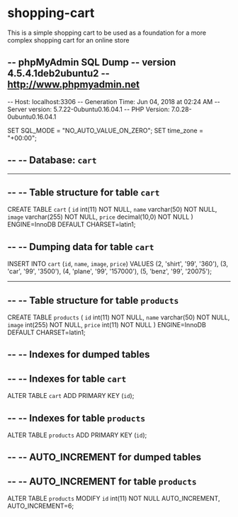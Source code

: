 # shopping-cart
This is a simple shopping cart to be used as a foundation for a more complex shopping cart for an online store

-- phpMyAdmin SQL Dump
-- version 4.5.4.1deb2ubuntu2
-- http://www.phpmyadmin.net
--
-- Host: localhost:3306
-- Generation Time: Jun 04, 2018 at 02:24 AM
-- Server version: 5.7.22-0ubuntu0.16.04.1
-- PHP Version: 7.0.28-0ubuntu0.16.04.1

SET SQL_MODE = "NO_AUTO_VALUE_ON_ZERO";
SET time_zone = "+00:00";

--
-- Database: `cart`
--

-- --------------------------------------------------------

--
-- Table structure for table `cart`
--

CREATE TABLE `cart` (
  `id` int(11) NOT NULL,
  `name` varchar(50) NOT NULL,
  `image` varchar(255) NOT NULL,
  `price` decimal(10,0) NOT NULL
) ENGINE=InnoDB DEFAULT CHARSET=latin1;

--
-- Dumping data for table `cart`
--

INSERT INTO `cart` (`id`, `name`, `image`, `price`) VALUES
(2, 'shirt', '99', '360'),
(3, 'car', '99', '3500'),
(4, 'plane', '99', '157000'),
(5, 'benz', '99', '20075');

-- --------------------------------------------------------

--
-- Table structure for table `products`
--

CREATE TABLE `products` (
  `id` int(11) NOT NULL,
  `name` varchar(50) NOT NULL,
  `image` int(255) NOT NULL,
  `price` int(11) NOT NULL
) ENGINE=InnoDB DEFAULT CHARSET=latin1;

--
-- Indexes for dumped tables
--

--
-- Indexes for table `cart`
--
ALTER TABLE `cart`
  ADD PRIMARY KEY (`id`);

--
-- Indexes for table `products`
--
ALTER TABLE `products`
  ADD PRIMARY KEY (`id`);

--
-- AUTO_INCREMENT for dumped tables
--

--
-- AUTO_INCREMENT for table `products`
--
ALTER TABLE `products`
  MODIFY `id` int(11) NOT NULL AUTO_INCREMENT, AUTO_INCREMENT=6;
